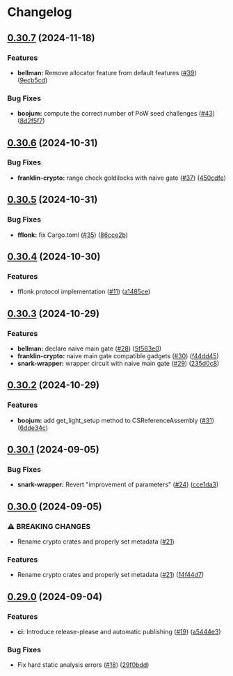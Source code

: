 # Changelog

## [0.30.7](https://github.com/matter-labs/zksync-crypto/compare/v0.30.6...v0.30.7) (2024-11-18)


### Features

* **bellman:** Remove allocator feature from default features ([#39](https://github.com/matter-labs/zksync-crypto/issues/39)) ([9ecb5cd](https://github.com/matter-labs/zksync-crypto/commit/9ecb5cdbfa4f4a1157c349b56cc807c4a842ad49))


### Bug Fixes

* **boojum:** compute the correct number of PoW seed challenges ([#43](https://github.com/matter-labs/zksync-crypto/issues/43)) ([8d2f5f7](https://github.com/matter-labs/zksync-crypto/commit/8d2f5f74c7a7a22db2ca3212a2fc6653b3ee0c76))

## [0.30.6](https://github.com/matter-labs/zksync-crypto/compare/v0.30.5...v0.30.6) (2024-10-31)


### Bug Fixes

* **franklin-crypto:** range check goldilocks with naive gate ([#37](https://github.com/matter-labs/zksync-crypto/issues/37)) ([450cdfe](https://github.com/matter-labs/zksync-crypto/commit/450cdfe4cb2d6f1ffd616744129d217d5cec0126))

## [0.30.5](https://github.com/matter-labs/zksync-crypto/compare/v0.30.4...v0.30.5) (2024-10-31)


### Bug Fixes

* **fflonk:** fix Cargo.toml ([#35](https://github.com/matter-labs/zksync-crypto/issues/35)) ([86cce2b](https://github.com/matter-labs/zksync-crypto/commit/86cce2b833f3a4da0ba2bb3fa1c994447b0389bc))

## [0.30.4](https://github.com/matter-labs/zksync-crypto/compare/v0.30.3...v0.30.4) (2024-10-30)


### Features

* fflonk protocol implementation  ([#11](https://github.com/matter-labs/zksync-crypto/issues/11)) ([a1485ce](https://github.com/matter-labs/zksync-crypto/commit/a1485ce53f1a92892c4845f02f0fc3416899bd92))

## [0.30.3](https://github.com/matter-labs/zksync-crypto/compare/v0.30.2...v0.30.3) (2024-10-29)


### Features

* **bellman:** declare naive main gate ([#28](https://github.com/matter-labs/zksync-crypto/issues/28)) ([5f563e0](https://github.com/matter-labs/zksync-crypto/commit/5f563e06a0c0c76c1c232ef041c359e7256d333c))
* **franklin-crypto:** naive main gate compatible gadgets ([#30](https://github.com/matter-labs/zksync-crypto/issues/30)) ([f44dd45](https://github.com/matter-labs/zksync-crypto/commit/f44dd45ce587326bb6f0a0b84ce6096e191ca298))
* **snark-wrapper:** wrapper circuit with naive main gate ([#29](https://github.com/matter-labs/zksync-crypto/issues/29)) ([235d0c8](https://github.com/matter-labs/zksync-crypto/commit/235d0c8481b7079a07ccb621745a230194bb00ce))

## [0.30.2](https://github.com/matter-labs/zksync-crypto/compare/v0.30.1...v0.30.2) (2024-10-29)


### Features

* **boojum:** add get_light_setup method to CSReferenceAssembly ([#31](https://github.com/matter-labs/zksync-crypto/issues/31)) ([6dde34c](https://github.com/matter-labs/zksync-crypto/commit/6dde34c119bf7f0ff91734d513adc8b265d17d16))

## [0.30.1](https://github.com/matter-labs/zksync-crypto/compare/v0.30.0...v0.30.1) (2024-09-05)


### Bug Fixes

* **snark-wrapper:** Revert "improvement of parameters" ([#24](https://github.com/matter-labs/zksync-crypto/issues/24)) ([cce1da3](https://github.com/matter-labs/zksync-crypto/commit/cce1da378761dd76271730ad154e6f5b8a7675bb))

## [0.30.0](https://github.com/matter-labs/zksync-crypto/compare/v0.29.0...v0.30.0) (2024-09-05)


### ⚠ BREAKING CHANGES

* Rename crypto crates and properly set metadata ([#21](https://github.com/matter-labs/zksync-crypto/issues/21))

### Features

* Rename crypto crates and properly set metadata ([#21](https://github.com/matter-labs/zksync-crypto/issues/21)) ([14f44d7](https://github.com/matter-labs/zksync-crypto/commit/14f44d7c3054e02fe8fbaa093a4548b4b5d2f5cf))

## [0.29.0](https://github.com/matter-labs/zksync-crypto/compare/v0.28.0...v0.29.0) (2024-09-04)


### Features

* **ci:** Introduce release-please and automatic publishing ([#19](https://github.com/matter-labs/zksync-crypto/issues/19)) ([a5444e3](https://github.com/matter-labs/zksync-crypto/commit/a5444e35f5074c0f0de6a9556c49682c228d92de))


### Bug Fixes

* Fix hard static analysis errors ([#18](https://github.com/matter-labs/zksync-crypto/issues/18)) ([29f0bdd](https://github.com/matter-labs/zksync-crypto/commit/29f0bddac058f0c460c36e914616252e9eee736e))
